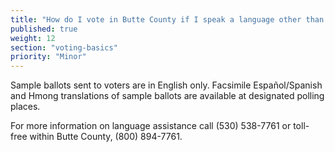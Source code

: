 ```yaml
---
title: "How do I vote in Butte County if I speak a language other than English?"
published: true
weight: 12
section: "voting-basics"
priority: "Minor"
---
```


Sample ballots sent to voters are in English only. Facsimile Español/Spanish and Hmong translations of sample ballots are available at designated polling places.  

For more information on language assistance call (530) 538-7761 or toll-free within Butte County, (800) 894-7761.
